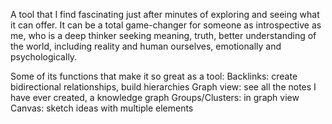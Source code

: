 
A tool that I find fascinating just after minutes of exploring and seeing what it can offer. It can be a total game-changer for someone as introspective as me, who is a deep thinker seeking meaning, truth, better understanding of the world, including reality and human ourselves, emotionally and psychologically.

Some of its functions that make it so great as a tool:
	Backlinks: create bidirectional relationships, build hierarchies
	Graph view: see all the notes I have ever created, a knowledge graph
	Groups/Clusters: in graph view
	Canvas: sketch ideas with multiple elements
